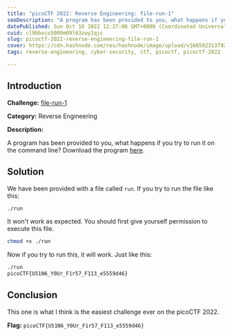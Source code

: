 ```yaml
---
title: "picoCTF 2022: Reverse Engineering: file-run-1"
seoDescription: "A program has been provided to you, what happens if you try to run it on the command line? Download the program here. We have been provided with a file..."
datePublished: Sun Oct 16 2022 12:27:06 GMT+0000 (Coordinated Universal Time)
cuid: cl9bboco5000m09l63zwy1qjc
slug: picoctf-2022-reverse-engineering-file-run-1
cover: https://cdn.hashnode.com/res/hashnode/image/upload/v1665923137924/jrxeSSBAp.png
tags: reverse-engineering, cyber-security, ctf, picoctf, picoctf-2022

---
```


## Introduction
**Challenge:** [file-run-1](https://play.picoctf.org/practice/challenge/266)

**Category:** Reverse Engineering

**Description:**

A program has been provided to you, what happens if you try to run it on the command line? Download the program [here](https://artifacts.picoctf.net/c/310/run).

## Solution

We have been provided with a file called `run`. If you try to run the file like this:
```bash
./run
```
It won't work as expected. You should first give yourself permission to execute this file.
```bash
chmod +x ./run
```
Now if you try to run this, it will work. Just like this:
```bash
./run
picoCTF{U51N6_Y0Ur_F1r57_F113_e5559d46}
```

## Conclusion
This one is what I think is the easiest challenge ever on the picoCTF 2022.

**Flag:** `picoCTF{U51N6_Y0Ur_F1r57_F113_e5559d46}`
